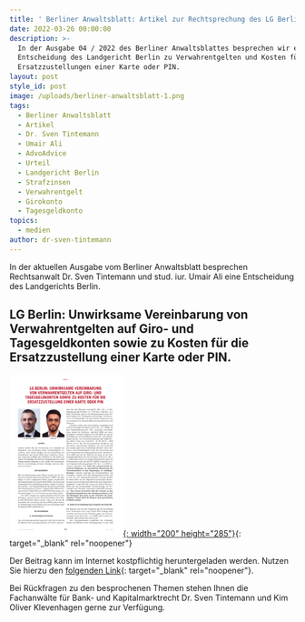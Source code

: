 ```yaml
---
title: ' Berliner Anwaltsblatt: Artikel zur Rechtsprechung des LG Berlin zu Verwahrentgelten'
date: 2022-03-26 00:00:00
description: >-
  In der Ausgabe 04 / 2022 des Berliner Anwaltsblattes besprechen wir eine
  Entscheidung des Landgericht Berlin zu Verwahrentgelten und Kosten für
  Ersatzzustellungen einer Karte oder PIN.
layout: post
style_id: post
image: /uploads/berliner-anwaltsblatt-1.png
tags:
  - Berliner Anwaltsblatt
  - Artikel
  - Dr. Sven Tintemann
  - Umair Ali
  - AdvoAdvice
  - Urteil
  - Landgericht Berlin
  - Strafzinsen
  - Verwahrentgelt
  - Girokonto
  - Tagesgeldkonto
topics:
  - medien
author: dr-sven-tintemann
---
```

In der aktuellen Ausgabe vom Berliner Anwaltsblatt besprechen Rechtsanwalt Dr. Sven Tintemann und stud. iur. Umair Ali eine Entscheidung des Landgerichts Berlin.&nbsp;

## LG Berlin: Unwirksame Vereinbarung von Verwahrentgelten auf Giro- und Tagesgeldkonten sowie zu Kosten für die Ersatzzustellung einer Karte oder PIN.&nbsp;

[![](/uploads/anwaltsblatt.png){: width="200" height="285"}](https://berlineranwaltsblatt.de/ce/lg-berlin-unwirksame-vereinbarung-von-verwahrentgelten-auf-giro-und-tagesgeldkonten-sowie-zu-kosten-fuer-die-ersatzzustellung-einer-karte-oder-pin/detail.html){: target="_blank" rel="noopener"}

Der Beitrag kann im Internet kostpflichtig heruntergeladen werden. Nutzen Sie hierzu den [folgenden Link](https://berlineranwaltsblatt.de/ce/lg-berlin-unwirksame-vereinbarung-von-verwahrentgelten-auf-giro-und-tagesgeldkonten-sowie-zu-kosten-fuer-die-ersatzzustellung-einer-karte-oder-pin/detail.html){: target="_blank" rel="noopener"}.&nbsp;

Bei Rückfragen zu den besprochenen Themen stehen Ihnen die Fachanwälte für Bank- und Kapitalmarktrecht Dr. Sven Tintemann und Kim Oliver Klevenhagen gerne zur Verfügung.&nbsp;